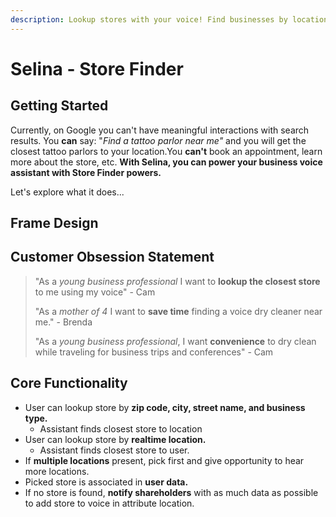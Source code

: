 ```yaml
---
description: Lookup stores with your voice! Find businesses by location or business type.
---
```


# Selina - Store Finder

## Getting Started

Currently, on Google you can't have meaningful interactions with search results. You **can** say: "_Find a tattoo parlor near me"_ and you will get the closest tattoo parlors to your location.You **can't** book an appointment, learn more about the store, etc. **With Selina, you can power your business voice assistant with Store Finder powers.** 

Let's explore what it does...

## Frame Design 

## Customer Obsession Statement

> "As a _young business professional_ I want to **lookup the closest store** to me using my voice" - Cam
>
> "As a _mother of 4_ I want to **save time** finding a voice dry cleaner near me." - Brenda
>
> "As a _young business professional_, I want **convenience** to dry clean while traveling for business trips and conferences" - Cam

## Core Functionality

* User can lookup store by **zip code, city, street name, and business type.**
  * Assistant finds closest store to location
* User can lookup store by **realtime location.**
  * Assistant finds closest store to user.
* If **multiple locations** present, pick first and give opportunity to hear more locations.
* Picked store is associated in **user data.**
* If no store is found, **notify shareholders** with as much data as possible to add store to voice in attribute location.

